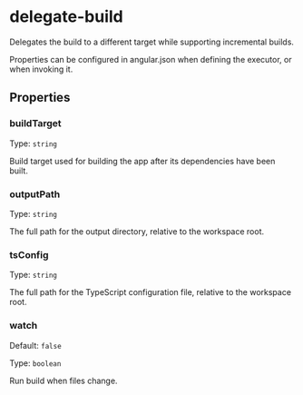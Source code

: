 # delegate-build

Delegates the build to a different target while supporting incremental builds.

Properties can be configured in angular.json when defining the executor, or when invoking it.

## Properties

### buildTarget

Type: `string`

Build target used for building the app after its dependencies have been built.

### outputPath

Type: `string`

The full path for the output directory, relative to the workspace root.

### tsConfig

Type: `string`

The full path for the TypeScript configuration file, relative to the workspace root.

### watch

Default: `false`

Type: `boolean`

Run build when files change.
